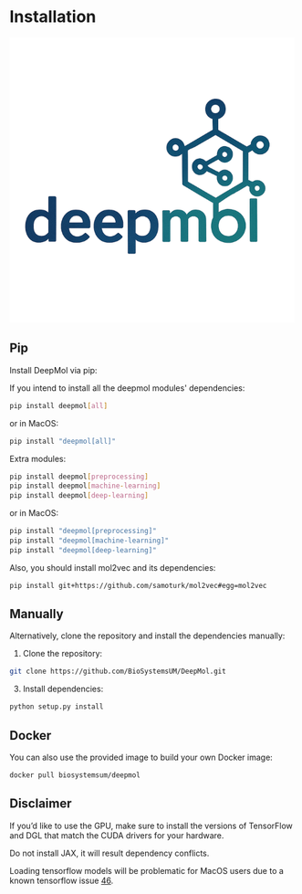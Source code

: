 # Installation

![alt text](../imgs/deepmol_logo.png)

## Pip

Install DeepMol via pip:

If you intend to install all the deepmol modules' dependencies:

```bash
pip install deepmol[all]
```

or in MacOS:

```bash
pip install "deepmol[all]"
```


Extra modules:

```bash
pip install deepmol[preprocessing]
pip install deepmol[machine-learning]
pip install deepmol[deep-learning]
```

or in MacOS:

```bash
pip install "deepmol[preprocessing]"
pip install "deepmol[machine-learning]"
pip install "deepmol[deep-learning]"
```

Also, you should install mol2vec and its dependencies:

```bash
pip install git+https://github.com/samoturk/mol2vec#egg=mol2vec
```

## Manually

Alternatively, clone the repository and install the dependencies manually:

1. Clone the repository:
```bash
git clone https://github.com/BioSystemsUM/DeepMol.git
```

3. Install dependencies:
```bash
python setup.py install
```

## Docker

You can also use the provided image to build your own Docker image:

```bash
docker pull biosystemsum/deepmol
```

## Disclaimer

If you’d like to use the GPU, make sure to install the versions of TensorFlow and DGL that match the CUDA drivers for your hardware.

Do not install JAX, it will result dependency conflicts. 

Loading tensorflow models will be problematic for MacOS users due to a known tensorflow issue [46](https://github.com/keras-team/tf-keras/issues/46).